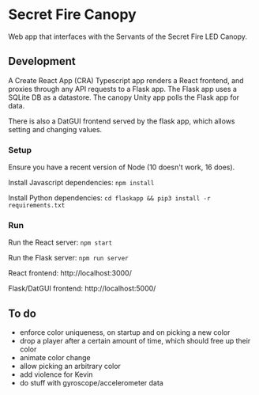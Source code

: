# Secret Fire Canopy

Web app that interfaces with the Servants of the Secret Fire LED Canopy.

## Development

A Create React App (CRA) Typescript app renders a React frontend, and proxies through any API
requests to a Flask app. The Flask app uses a SQLite DB as a datastore. The canopy Unity app polls
the Flask app for data.

There is also a DatGUI frontend served by the flask app, which allows setting and changing values.

### Setup

Ensure you have a recent version of Node (10 doesn't work, 16 does).

Install Javascript dependencies:
`npm install`

Install Python dependencies:
`cd flaskapp && pip3 install -r requirements.txt`

### Run

Run the React server:
`npm start`

Run the Flask server:
`npm run server`

React frontend: http://localhost:3000/

Flask/DatGUI frontend: http://localhost:5000/

## To do

- enforce color uniqueness, on startup and on picking a new color
- drop a player after a certain amount of time, which should free up their color
- animate color change
- allow picking an arbitrary color
- add violence for Kevin
- do stuff with gyroscope/accelerometer data
